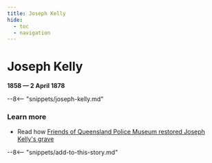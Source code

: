 ```yaml
---
title: Joseph Kelly
hide:
  - toc
  - navigation 
---
```


# Joseph Kelly

**1858 — 2 April 1878**

--8<-- "snippets/joseph-kelly.md"


### Learn more

- Read how [Friends of Queensland Police Museum restored Joseph Kelly's grave](https://www.friendsqpmuseum.com.au/project/joseph-kelly-grave-project-toowong-cemetery/)

--8<-- "snippets/add-to-this-story.md"